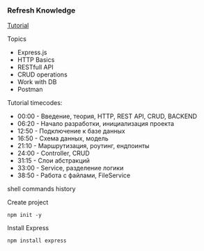 ### Refresh Knowledge
[Tutorial](https://www.youtube.com/watch?v=tKM44vPHU0U)

Topics

* Express.js
* HTTP Basics
* RESTfull API
* CRUD operations
* Work with DB
* Postman

Tutorial timecodes:

* 00:00 - Введение, теория, HTTP, REST API, CRUD, BACKEND
* 06:20 - Начало разработки, инициализация проекта
* 12:50 - Подключение к базе данных
* 16:50 - Схема данных, модель
* 21:10 - Маршрутизация, роутинг, ендпоинты
* 24:00 - Controller, CRUD
* 31:15 - Слои абстракций
* 33:00 - Service, разделение логики
* 38:50 - Работа с файлами, FileService

shell commands history

Create project
```shell
npm init -y
```

Install Express
```shell
npm install express
```